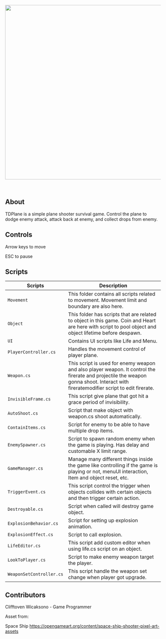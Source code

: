 <p align="center"><img img width="900" height="564" src="" xalign="mid"></p>

<br>

## About
TDPlane is a simple plane shooter survival game. Control the plane to dodge enemy attack, attack back at enemy, and collect drops from enemy.

## Controls

Arrow keys to move

ESC to pause

##  Scripts

|  Scripts | Description |
| --- | --- |
| `Movement` | This folder contains all scripts related to movement. Movement limit and boundary are also here.|
| `Object` | This folder has scripts that are related to object in this game. Coin and Heart are here with script to pool object and object lifetime before despawn.|
| `UI`| Contains UI scripts like Life and Menu.|
| `PlayerController.cs` | Handles the movement control of player plane.|
| `Weapon.cs`| This script is used for enemy weapon and also player weapon. It control the firerate and projectile the weapon gonna shoot. Interact with fireratemodifier script to edit firerate.|
|`InvisibleFrame.cs`| This script give plane that got hit a grace period of invisibility.| 
|`AutoShoot.cs`| Script that make object with weapon.cs shoot automatically.|
|`ContainItems.cs`| Script for enemy to be able to have multiple drop items.|
| `EnemySpawner.cs`| Script to spawn random enemy when the game is playing. Has delay and customable X limit range.|
| `GameManager.cs`| Manage many different things inside the game like controlling if the game is playing or not, menuUI interaction, Item and object reset, etc.|
| `TriggerEvent.cs`| This script control the trigger when objects collides with certain objects and then trigger certain action.|
| `Destroyable.cs`| Script when called will destroy game object.|
| `ExplosionBehavior.cs`| Script for setting up explosion animation.|
| `ExplosionEffect.cs`| Script to call explosion.|
| `LifeEditor.cs`| This script add custom editor when using life.cs script on an object.|
| `LookToPlayer.cs`| Script to make enemy weapon target the player.|
| `WeaponSetController.cs`| This script handle the weapon set change when player got upgrade.|



## Contributors
Clifftoven Wicaksono - Game Programmer

Asset from:

Space Ship https://opengameart.org/content/space-ship-shooter-pixel-art-assets 





